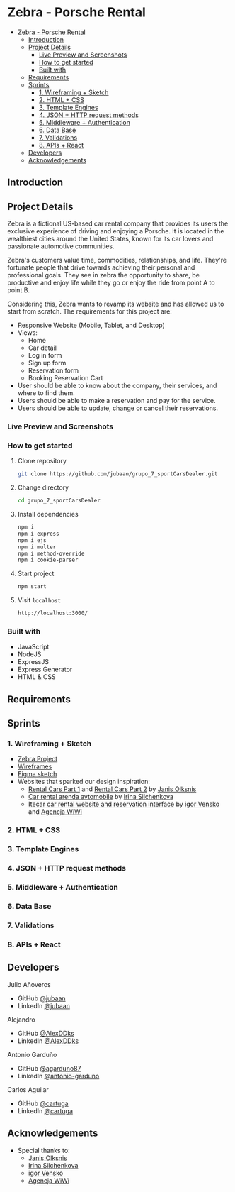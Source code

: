 # Zebra - Porsche Rental

- [Zebra - Porsche Rental](#zebra---porsche-rental)
	- [Introduction](#introduction)
	- [Project Details](#project-details)
		- [Live Preview and Screenshots](#live-preview-and-screenshots)
		- [How to get started](#how-to-get-started)
		- [Built with](#built-with)
	- [Requirements](#requirements)
	- [Sprints](#sprints)
		- [1. Wireframing + Sketch](#1-wireframing--sketch)
		- [2. HTML + CSS](#2-html--css)
		- [3. Template Engines](#3-template-engines)
		- [4. JSON + HTTP request methods](#4-json--http-request-methods)
		- [5. Middleware + Authentication](#5-middleware--authentication)
		- [6. Data Base](#6-data-base)
		- [7. Validations](#7-validations)
		- [8. APIs + React](#8-apis--react)
	- [Developers](#developers)
	- [Acknowledgements](#acknowledgements)

## Introduction

## Project Details

Zebra is a fictional US-based car rental company that provides its users the exclusive experience of driving and enjoying a Porsche. It is located in the wealthiest cities around the United States, known for its car lovers and passionate automotive communities.

Zebra's customers value time, commodities, relationships, and life. They're fortunate people that drive towards achieving their personal and professional goals. They see in zebra the opportunity to share, be productive and enjoy life while they go or enjoy the ride from point A to point B. 

Considering this, Zebra wants to revamp its website and has allowed us to start from scratch. The requirements for this project are:

- Responsive Website (Mobile, Tablet, and Desktop)
- Views:
  - Home
  - Car detail
  - Log in form
  - Sign up form
  - Reservation form
  - Booking Reservation Cart
- User should be able to know about the company, their services, and where to find them.
- Users should be able to make a reservation and pay for the service.
- Users should be able to update, change or cancel their reservations.

### Live Preview and Screenshots

### How to get started

1. Clone repository
   ```bash
   git clone https://github.com/jubaan/grupo_7_sportCarsDealer.git
   ```
2. Change directory
   ```bash
   cd grupo_7_sportCarsDealer
   ```
3. Install dependencies
   ```bash
   npm i
   npm i express
   npm i ejs
   npm i multer
   npm i method-override
   npm i cookie-parser
   ```
4. Start project
   ```bash
   npm start
   ```
5. Visit `localhost`
   ```bash
   http://localhost:3000/
   ```

### Built with

- JavaScript
- NodeJS
- ExpressJS
- Express Generator
- HTML & CSS

## Requirements

## Sprints

### 1. Wireframing + Sketch

- [Zebra Project](https://www.github.com/jubaan/grupo_7_sportCarsDealer)
- [Wireframes](https://www.github.com/jubaan/grupo_7_sportCarsDealer/../../../../wireframes%20+%20sketch)
- [Figma sketch](https://www.figma.com/file/xqOxFpFjoXIX7iT82uZa5X/zebra?node-id=0%3A1)
- Websites that sparked our design inspiration:
  - [Rental Cars Part 1](https://www.behance.net/gallery/128300933/Rental-Cars-Part-1) and [Rental Cars Part 2](https://www.behance.net/gallery/128308973/Rental-Cars-Part-2) by [Janis Olksnis](https://www.behance.net/janisolksnis)
  - [Car rental arenda avtomobile](https://www.behance.net/gallery/122405699/Car-rental-arenda-avtomobilej?tracking_source=search_projects_recommended%7Crent%20a%20car) by [Irina Silchenkova](https://www.behance.net/silchenkovecc9)
  - [Itecar car rental website and reservation interface](https://www.behance.net/gallery/82603097/Itecar-car-rental-website-and-reservation-interface?tracking_source=search_projects_recommended%7Crent%20a%20car) by [igor Vensko](https://www.behance.net/igorV) and [Agencja WiWi](https://www.behance.net/agencjawiwi)
### 2. HTML + CSS

### 3. Template Engines

### 4. JSON + HTTP request methods

### 5. Middleware + Authentication

### 6. Data Base

### 7. Validations

### 8. APIs + React

## Developers

Julio Añoveros

- GitHub [@jubaan](https://github.com/jubaan)
- LinkedIn [@jubaan](https://www.linkedin.com/in/jubaan)

Alejandro  

- GitHub [@AlexDDks](https://github.com/AlexDDks)
- LinkedIn [@AlexDDks](https://www.linkedin.com/in/magarciaa92)

Antonio Garduño

- GitHub [@agarduno87](https://github.com/agarduno87)
- LinkedIn [@antonio-garduno](https://www.linkedin.com/in/antonio-garduno/)


Carlos Aguilar

- GitHub [@cartuga](https://github.com/cartuga )
- LinkedIn [@cartuga](https://www.linkedin.com/in/o/)

## Acknowledgements

- Special thanks to:
  - [Janis Olksnis](https://www.behance.net/janisolksnis)
  - [Irina Silchenkova](https://www.behance.net/silchenkovecc9)
  - [igor Vensko](https://www.behance.net/igorV)
  - [Agencja WiWi](https://www.behance.net/agencjawiwi)